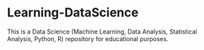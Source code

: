 Learning-DataScience
====================

This is a Data Science (Machine Learning, Data Analysis, Statistical Analysis, Python, R) repository for educational purposes.
